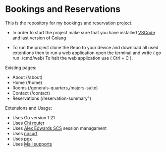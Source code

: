 # Bookings and Reservations

This is the repository for my bookings and reservation project.

 - In order to start the project make sure that you have installed [VSCode](https://code.visualstudio.com/) and last version of [Golang](https://go.dev/)

 - To run the project clone the Repo to your device and download all used extentions then to run a web application open the terminal and write ( go run ./cmd/web)
    To halt the web application use ( Ctrl + C ).


Existing pages:
- About (/about)
- Home (/home) 
- Rooms (/generals-quarters,/majors-suite)
- Contact (/contact)
- Reservations (/reservation-summary")



Extensions and Usage:
- Uses Go version 1.21
- Uses [Chi router](https://github.com/go-chi/chi)
- Uses [Alex Edwards SCS](https://github.com/alexedwards/scs/v2) session managament
- Uses [nosurf](https://github.com/justinas/nosurf )
- Uses [pgx](https://github.com/jackc/pgx )
- Uses [Mail supports](https://github.com/xhit/go-simple-mail )
